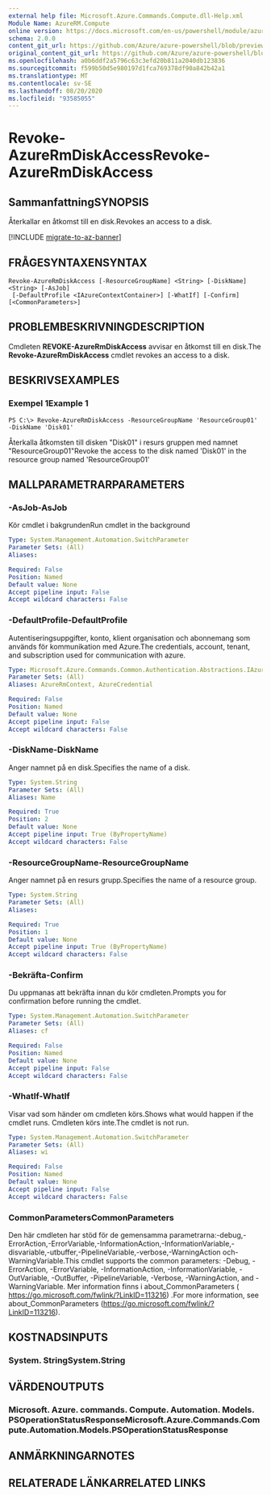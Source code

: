 ```yaml
---
external help file: Microsoft.Azure.Commands.Compute.dll-Help.xml
Module Name: AzureRM.Compute
online version: https://docs.microsoft.com/en-us/powershell/module/azurerm.compute/revoke-azurermdiskaccess
schema: 2.0.0
content_git_url: https://github.com/Azure/azure-powershell/blob/preview/src/ResourceManager/Compute/Commands.Compute/help/Revoke-AzureRmDiskAccess.md
original_content_git_url: https://github.com/Azure/azure-powershell/blob/preview/src/ResourceManager/Compute/Commands.Compute/help/Revoke-AzureRmDiskAccess.md
ms.openlocfilehash: a0b6ddf2a5796c63c3efd20b811a2040db123836
ms.sourcegitcommit: f599b50d5e980197d1fca769378df90a842b42a1
ms.translationtype: MT
ms.contentlocale: sv-SE
ms.lasthandoff: 08/20/2020
ms.locfileid: "93585055"
---
```

# <span data-ttu-id="74c92-101">Revoke-AzureRmDiskAccess</span><span class="sxs-lookup"><span data-stu-id="74c92-101">Revoke-AzureRmDiskAccess</span></span>

## <span data-ttu-id="74c92-102">Sammanfattning</span><span class="sxs-lookup"><span data-stu-id="74c92-102">SYNOPSIS</span></span>
<span data-ttu-id="74c92-103">Återkallar en åtkomst till en disk.</span><span class="sxs-lookup"><span data-stu-id="74c92-103">Revokes an access to a disk.</span></span>

[!INCLUDE [migrate-to-az-banner](../../includes/migrate-to-az-banner.md)]

## <span data-ttu-id="74c92-104">FRÅGESYNTAXEN</span><span class="sxs-lookup"><span data-stu-id="74c92-104">SYNTAX</span></span>

```
Revoke-AzureRmDiskAccess [-ResourceGroupName] <String> [-DiskName] <String> [-AsJob]
 [-DefaultProfile <IAzureContextContainer>] [-WhatIf] [-Confirm] [<CommonParameters>]
```

## <span data-ttu-id="74c92-105">PROBLEMBESKRIVNING</span><span class="sxs-lookup"><span data-stu-id="74c92-105">DESCRIPTION</span></span>
<span data-ttu-id="74c92-106">Cmdleten **REVOKE-AzureRmDiskAccess** avvisar en åtkomst till en disk.</span><span class="sxs-lookup"><span data-stu-id="74c92-106">The **Revoke-AzureRmDiskAccess** cmdlet revokes an access to a disk.</span></span>

## <span data-ttu-id="74c92-107">BESKRIVS</span><span class="sxs-lookup"><span data-stu-id="74c92-107">EXAMPLES</span></span>

### <span data-ttu-id="74c92-108">Exempel 1</span><span class="sxs-lookup"><span data-stu-id="74c92-108">Example 1</span></span>
```
PS C:\> Revoke-AzureRmDiskAccess -ResourceGroupName 'ResourceGroup01' -DiskName 'Disk01'
```

<span data-ttu-id="74c92-109">Återkalla åtkomsten till disken "Disk01" i resurs gruppen med namnet "ResourceGroup01"</span><span class="sxs-lookup"><span data-stu-id="74c92-109">Revoke the access to the disk named 'Disk01' in the resource group named 'ResourceGroup01'</span></span>

## <span data-ttu-id="74c92-110">MALLPARAMETRAR</span><span class="sxs-lookup"><span data-stu-id="74c92-110">PARAMETERS</span></span>

### <span data-ttu-id="74c92-111">-AsJob</span><span class="sxs-lookup"><span data-stu-id="74c92-111">-AsJob</span></span>
<span data-ttu-id="74c92-112">Kör cmdlet i bakgrunden</span><span class="sxs-lookup"><span data-stu-id="74c92-112">Run cmdlet in the background</span></span>

```yaml
Type: System.Management.Automation.SwitchParameter
Parameter Sets: (All)
Aliases:

Required: False
Position: Named
Default value: None
Accept pipeline input: False
Accept wildcard characters: False
```

### <span data-ttu-id="74c92-113">-DefaultProfile</span><span class="sxs-lookup"><span data-stu-id="74c92-113">-DefaultProfile</span></span>
<span data-ttu-id="74c92-114">Autentiseringsuppgifter, konto, klient organisation och abonnemang som används för kommunikation med Azure.</span><span class="sxs-lookup"><span data-stu-id="74c92-114">The credentials, account, tenant, and subscription used for communication with azure.</span></span>

```yaml
Type: Microsoft.Azure.Commands.Common.Authentication.Abstractions.IAzureContextContainer
Parameter Sets: (All)
Aliases: AzureRmContext, AzureCredential

Required: False
Position: Named
Default value: None
Accept pipeline input: False
Accept wildcard characters: False
```

### <span data-ttu-id="74c92-115">-DiskName</span><span class="sxs-lookup"><span data-stu-id="74c92-115">-DiskName</span></span>
<span data-ttu-id="74c92-116">Anger namnet på en disk.</span><span class="sxs-lookup"><span data-stu-id="74c92-116">Specifies the name of a disk.</span></span>

```yaml
Type: System.String
Parameter Sets: (All)
Aliases: Name

Required: True
Position: 2
Default value: None
Accept pipeline input: True (ByPropertyName)
Accept wildcard characters: False
```

### <span data-ttu-id="74c92-117">-ResourceGroupName</span><span class="sxs-lookup"><span data-stu-id="74c92-117">-ResourceGroupName</span></span>
<span data-ttu-id="74c92-118">Anger namnet på en resurs grupp.</span><span class="sxs-lookup"><span data-stu-id="74c92-118">Specifies the name of a resource group.</span></span>

```yaml
Type: System.String
Parameter Sets: (All)
Aliases:

Required: True
Position: 1
Default value: None
Accept pipeline input: True (ByPropertyName)
Accept wildcard characters: False
```

### <span data-ttu-id="74c92-119">-Bekräfta</span><span class="sxs-lookup"><span data-stu-id="74c92-119">-Confirm</span></span>
<span data-ttu-id="74c92-120">Du uppmanas att bekräfta innan du kör cmdleten.</span><span class="sxs-lookup"><span data-stu-id="74c92-120">Prompts you for confirmation before running the cmdlet.</span></span>

```yaml
Type: System.Management.Automation.SwitchParameter
Parameter Sets: (All)
Aliases: cf

Required: False
Position: Named
Default value: None
Accept pipeline input: False
Accept wildcard characters: False
```

### <span data-ttu-id="74c92-121">-WhatIf</span><span class="sxs-lookup"><span data-stu-id="74c92-121">-WhatIf</span></span>
<span data-ttu-id="74c92-122">Visar vad som händer om cmdleten körs.</span><span class="sxs-lookup"><span data-stu-id="74c92-122">Shows what would happen if the cmdlet runs.</span></span> <span data-ttu-id="74c92-123">Cmdleten körs inte.</span><span class="sxs-lookup"><span data-stu-id="74c92-123">The cmdlet is not run.</span></span>

```yaml
Type: System.Management.Automation.SwitchParameter
Parameter Sets: (All)
Aliases: wi

Required: False
Position: Named
Default value: None
Accept pipeline input: False
Accept wildcard characters: False
```

### <span data-ttu-id="74c92-124">CommonParameters</span><span class="sxs-lookup"><span data-stu-id="74c92-124">CommonParameters</span></span>
<span data-ttu-id="74c92-125">Den här cmdleten har stöd för de gemensamma parametrarna:-debug,-ErrorAction,-ErrorVariable,-InformationAction,-InformationVariable,-disvariable,-utbuffer,-PipelineVariable,-verbose,-WarningAction och-WarningVariable.</span><span class="sxs-lookup"><span data-stu-id="74c92-125">This cmdlet supports the common parameters: -Debug, -ErrorAction, -ErrorVariable, -InformationAction, -InformationVariable, -OutVariable, -OutBuffer, -PipelineVariable, -Verbose, -WarningAction, and -WarningVariable.</span></span> <span data-ttu-id="74c92-126">Mer information finns i about_CommonParameters ( https://go.microsoft.com/fwlink/?LinkID=113216) .</span><span class="sxs-lookup"><span data-stu-id="74c92-126">For more information, see about_CommonParameters (https://go.microsoft.com/fwlink/?LinkID=113216).</span></span>

## <span data-ttu-id="74c92-127">KOSTNADS</span><span class="sxs-lookup"><span data-stu-id="74c92-127">INPUTS</span></span>

### <span data-ttu-id="74c92-128">System. String</span><span class="sxs-lookup"><span data-stu-id="74c92-128">System.String</span></span>

## <span data-ttu-id="74c92-129">VÄRDEN</span><span class="sxs-lookup"><span data-stu-id="74c92-129">OUTPUTS</span></span>

### <span data-ttu-id="74c92-130">Microsoft. Azure. commands. Compute. Automation. Models. PSOperationStatusResponse</span><span class="sxs-lookup"><span data-stu-id="74c92-130">Microsoft.Azure.Commands.Compute.Automation.Models.PSOperationStatusResponse</span></span>

## <span data-ttu-id="74c92-131">ANMÄRKNINGAR</span><span class="sxs-lookup"><span data-stu-id="74c92-131">NOTES</span></span>

## <span data-ttu-id="74c92-132">RELATERADE LÄNKAR</span><span class="sxs-lookup"><span data-stu-id="74c92-132">RELATED LINKS</span></span>
